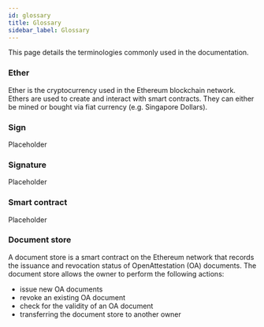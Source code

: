 ```yaml
---
id: glossary
title: Glossary
sidebar_label: Glossary
---
```


This page details the terminologies commonly used in the documentation.

### Ether

Ether is the cryptocurrency used in the Ethereum blockchain network. Ethers are used to create and interact with smart contracts. They can either be mined or bought via fiat currency (e.g. Singapore Dollars).

### Sign

Placeholder

### Signature

Placeholder

### Smart contract

Placeholder

### Document store

A document store is a smart contract on the Ethereum network that records the issuance and revocation status of OpenAttestation (OA) documents. The document store allows the owner to perform the following actions:

- issue new OA documents
- revoke an existing OA document
- check for the validity of an OA document
- transferring the document store to another owner
